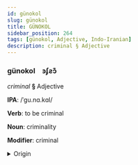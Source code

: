 ```yaml
---
id: günokol
slug: günokol
title: GÜNOKOL
sidebar_position: 264
tags: [günokol, Adjective, Indo-Iranian]
description: criminal § Adjective
---
```


### günokol&emsp;<span kind="abugida">ꜿʄƨɔ͊</span>

*criminal* **§** Adjective

**IPA**: /ˈgu.nɑ.kɑl/

**Verb**: to be criminal

**Noun**: criminality

**Modifier**: criminal

<details>
    <summary>Origin</summary>
    Persian ⁧گناهکار⁩ gonâhkâr [ɡʊ.nɑːɦ.kʰɑ́ːɾ]<br/>
    <em>Indo-Iranian Language Family</em>
</details>
